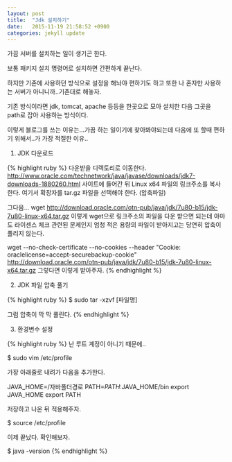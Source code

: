 ```yaml
---
layout: post
title:  "Jdk 설치하기"
date:   2015-11-19 21:58:52 +0900
categories: jekyll update
---
```

가끔 서버를 설치하는 일이 생기곤 한다.

보통 패키지 설치 명령어로 설치하면 간편하게 끝난다.

하지만 기존에 사용하던 방식으로 설정을 해놔야 편하기도 하고 또한 나 혼자만 사용하는 서버가 아니니까..기존대로 해놓자.

기존 방식이라면 jdk, tomcat, apache 등등을 한곳으로 모아 설치한 다음 그곳을 path로 잡아 사용하는 방식이다.

이렇게 블로그를 쓰는 이유는...가끔 하는 일이기에 찾아봐야되는데 다음에 또 할때 편하기 위해서..가 가장 적절한 이유..

1. JDK 다운로드

{% highlight ruby %}
다운받을 디렉토리로 이동한다.
http://www.oracle.com/technetwork/java/javase/downloads/jdk7-downloads-1880260.html 사이트에 들어간 뒤
Linux x64 파일의 링크주소를 복사한다.
여기서 확장자를 tar.gz 파일을 선택해야 한다. (압축파일)

그다음...
wget http://download.oracle.com/otn-pub/java/jdk/7u80-b15/jdk-7u80-linux-x64.tar.gz
이렇게 wget으로 링크주소의 파일을 다운 받으면 되는데 아마도 라이센스 체크 관련된 문제인지 엄청 적은 용량의 파일이 받아지고는 당연히 압축이 풀리지 않는다.

wget --no-check-certificate --no-cookies --header "Cookie: oraclelicense=accept-securebackup-cookie" http://download.oracle.com/otn-pub/java/jdk/7u80-b15/jdk-7u80-linux-x64.tar.gz
그렇다면 이렇게 받아주자.
{% endhighlight %}


2. JDK 파일 압축 풀기

{% highlight ruby %}
$ sudo tar -xzvf [파일명]

그럼 압축이 막 막 풀린다.
{% endhighlight %}


3. 환경변수 설정

{% highlight ruby %}
난 루트 계정이 아니기 때문에..

$ sudo vim /etc/profile

가장 아래줄로 내려가 다음을 추가한다.

JAVA_HOME=/자바폴더경로
PATH=$PATH:$JAVA_HOME/bin
export JAVA_HOME
export PATH

저장하고 나온 뒤 적용해주자.

$ source /etc/profile

이제 끝났다. 확인해보자.

$ java -version
{% endhighlight %}

